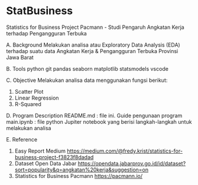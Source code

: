 # StatBusiness

Statistics for Business Project Pacmann - Studi Pengaruh Angkatan Kerja terhadap Pengangguran Terbuka

A. Background 
Melakukan analisa atau Exploratory Data Analysis (EDA) terhadap suatu data Angkatan Kerja & Pengangguran Terbuka Provinsi Jawa Barat

B. Tools
python
git
pandas
seaborn
matplotlib
statsmodels
vscode

C. Objective 
Melakukan analisa data menggunakan fungsi berikut:
1. Scatter Plot
2. Linear Regression
3. R-Squared

D. Program Description
README.md : file ini. Guide pengunaan program
main.ipynb : file python Jupiter notebook yang berisi langkah-langkah untuk melakukan analisa

E. Reference 
1. Easy Report Medium https://medium.com/@fredy.krist/statistics-for-business-project-f3823f8dadad
2. Dataset Open Data Jabar https://opendata.jabarprov.go.id/id/dataset?sort=popularity&q=angkatan%20kerja&suggestion=on
3. Statistics for Business Pacmann https://pacmann.io/

